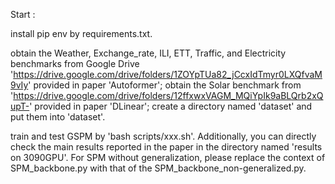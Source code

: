 Start :

install pip env by requirements.txt.

obtain the Weather, Exchange_rate, ILI, ETT, Traffic, and Electricity benchmarks from Google Drive 'https://drive.google.com/drive/folders/1ZOYpTUa82_jCcxIdTmyr0LXQfvaM9vIy' provided in paper 'Autoformer'; obtain the Solar benchmark from 'https://drive.google.com/drive/folders/12ffxwxVAGM_MQiYpIk9aBLQrb2xQupT-' provided in paper 'DLinear'; create a directory named 'dataset' and put them into 'dataset'.

train and test GSPM by 'bash scripts/xxx.sh'. Additionally, you can directly check the main results reported in the paper in the directory named 'results on 3090GPU'. For SPM without generalization, please replace the context of SPM_backbone.py with that of the SPM_backbone_non-generalized.py.

